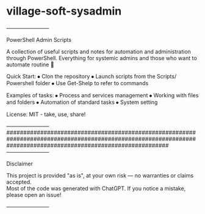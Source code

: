 # village-soft-sysadmin

————————

PowerShell Admin Scripts

A collection of useful scripts and notes for automation and administration through PowerShell. Everything for systemic admins and those who want to automate routine 🚀

Quick Start:
⦁ Clon the repository
⦁ Launch scripts from the Scripts/ Powershell folder
⦁ Use Get-Shelp to refer to commands

Examples of tasks:
⦁ Process and services management
⦁ Working with files and folders
⦁ Automation of standard tasks
⦁ System setting

License: MIT - take, use, share!

————————
################################################################################################################################################################
————————

Disclaimer

This project is provided "as is", at your own risk — no warranties or claims accepted.  
Most of the code was generated with ChatGPT. If you notice a mistake, please open an issue!

————————